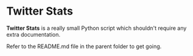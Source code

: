 # Twitter Stats

**Twitter Stats** is a really small Python script which shouldn't require any extra documentation.

Refer to the README.md file in the parent folder to get going.
